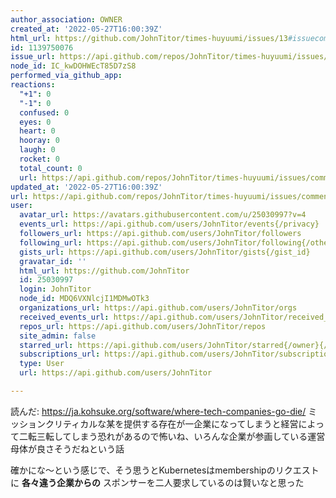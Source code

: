 ```yaml
---
author_association: OWNER
created_at: '2022-05-27T16:00:39Z'
html_url: https://github.com/JohnTitor/times-huyuumi/issues/13#issuecomment-1139750076
id: 1139750076
issue_url: https://api.github.com/repos/JohnTitor/times-huyuumi/issues/13
node_id: IC_kwDOHWEcT85D7zS8
performed_via_github_app: 
reactions:
  "+1": 0
  "-1": 0
  confused: 0
  eyes: 0
  heart: 0
  hooray: 0
  laugh: 0
  rocket: 0
  total_count: 0
  url: https://api.github.com/repos/JohnTitor/times-huyuumi/issues/comments/1139750076/reactions
updated_at: '2022-05-27T16:00:39Z'
url: https://api.github.com/repos/JohnTitor/times-huyuumi/issues/comments/1139750076
user:
  avatar_url: https://avatars.githubusercontent.com/u/25030997?v=4
  events_url: https://api.github.com/users/JohnTitor/events{/privacy}
  followers_url: https://api.github.com/users/JohnTitor/followers
  following_url: https://api.github.com/users/JohnTitor/following{/other_user}
  gists_url: https://api.github.com/users/JohnTitor/gists{/gist_id}
  gravatar_id: ''
  html_url: https://github.com/JohnTitor
  id: 25030997
  login: JohnTitor
  node_id: MDQ6VXNlcjI1MDMwOTk3
  organizations_url: https://api.github.com/users/JohnTitor/orgs
  received_events_url: https://api.github.com/users/JohnTitor/received_events
  repos_url: https://api.github.com/users/JohnTitor/repos
  site_admin: false
  starred_url: https://api.github.com/users/JohnTitor/starred{/owner}{/repo}
  subscriptions_url: https://api.github.com/users/JohnTitor/subscriptions
  type: User
  url: https://api.github.com/users/JohnTitor

---
```

読んだ: https://ja.kohsuke.org/software/where-tech-companies-go-die/
ミッションクリティカルな某を提供する存在が一企業になってしまうと経営によって二転三転してしまう恐れがあるので怖いね、いろんな企業が参画している運営母体が良さそうだねという話

確かにな～という感じで、そう思うとKubernetesはmembershipのリクエストに **各々違う企業からの** スポンサーを二人要求しているのは賢いなと思った